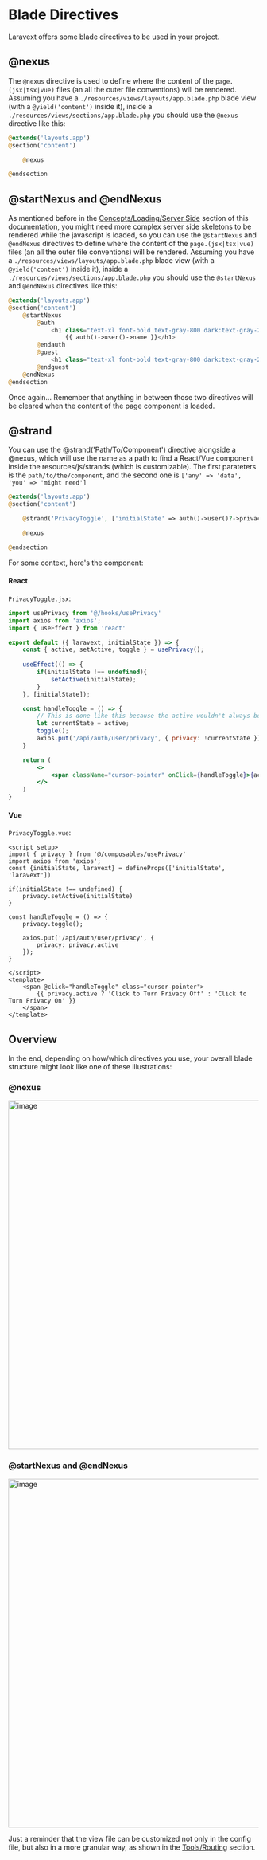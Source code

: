 # Blade Directives 

Laravext offers some blade directives to be used in your project.

## @nexus

The `@nexus` directive is used to define where the content of the `page.(jsx|tsx|vue)` files (an all the outer file conventions) will be rendered. Assuming you have a `./resources/views/layouts/app.blade.php` blade view (with a `@yield('content')` inside it), inside a `./resources/views/sections/app.blade.php` you should use the `@nexus` directive like this:

```php
@extends('layouts.app')
@section('content')

    @nexus

@endsection
```

## @startNexus and @endNexus

As mentioned before in the [Concepts/Loading/Server Side](/concepts/file-conventions?id=server-side-blade-template) section of this documentation, you might need more complex server side skeletons to be rendered while the javascript is loaded, so you can use the `@startNexus` and `@endNexus` directives to define where the content of the `page.(jsx|tsx|vue)` files (an all the outer file conventions) will be rendered. Assuming you have a `./resources/views/layouts/app.blade.php` blade view (with a `@yield('content')` inside it), inside a `./resources/views/sections/app.blade.php` you should use the `@startNexus` and `@endNexus` directives like this:

```php
@extends('layouts.app')
@section('content')
    @startNexus
        @auth
            <h1 class="text-xl font-bold text-gray-800 dark:text-gray-200">Welcome back,
                {{ auth()->user()->name }}</h1>
        @endauth
        @guest
            <h1 class="text-xl font-bold text-gray-800 dark:text-gray-200">Welcome, stranger</h1>
        @endguest
    @endNexus
@endsection
```

Once again... Remember that anything in between those two directives will be cleared when the content of the page component is loaded.

## @strand

You can use the @strand('Path/To/Component') directive alongside a @nexus, which will use the name as a path to find a React/Vue component inside the resources/js/strands (which is customizable). The first parateters is the `path/to/the/component`, and the second one is `['any' => 'data', 'you' => 'might need']`

```php
@extends('layouts.app')
@section('content')

    @strand('PrivacyToggle', ['initialState' => auth()->user()?->privacy ?? false])

    @nexus

@endsection
```

For some context, here's the component:

<!-- tabs:start -->

#### **React**

`PrivacyToggle.jsx`:

```jsx
import usePrivacy from '@/hooks/usePrivacy'
import axios from 'axios';
import { useEffect } from 'react'

export default ({ laravext, initialState }) => {
    const { active, setActive, toggle } = usePrivacy();
    
    useEffect(() => {
        if(initialState !== undefined){
            setActive(initialState);
        }
    }, [initialState]);

    const handleToggle = () => {
        // This is done like this because the active wouldn't always be updated immediately
        let currentState = active;
        toggle();
        axios.put('/api/auth/user/privacy', { privacy: !currentState })
    }

    return (
        <>
            <span className="cursor-pointer" onClick={handleToggle}>{active ? 'Click to Turn Privacy Off' : 'Click to Turn Privacy On'}</span>
        </>
    )
}
```

#### **Vue**

`PrivacyToggle.vue`:

```vue
<script setup>
import { privacy } from '@/composables/usePrivacy'
import axios from 'axios';
const {initialState, laravext} = defineProps(['initialState', 'laravext'])

if(initialState !== undefined) {
    privacy.setActive(initialState)
}

const handleToggle = () => {
    privacy.toggle();

    axios.put('/api/auth/user/privacy', {
        privacy: privacy.active
    });
}

</script>
<template>
    <span @click="handleToggle" class="cursor-pointer">
        {{ privacy.active ? 'Click to Turn Privacy Off' : 'Click to Turn Privacy On' }}
    </span>
</template>
```

<!-- tabs:end -->


## Overview 

In the end, depending on how/which directives you use, your overall blade structure might look like one of these illustrations:

### @nexus
<a
href="/../images/illustrations/nexus-inside-section-inside-layout.jpg" target="_blank">
<img src="/../images/illustrations/nexus-inside-section-inside-layout.jpg" alt="image" style="width: 700px"/>
</a>

### @startNexus and @endNexus
<a
href="/../images/illustrations/start-and-end-nexus-inside-section-inside-layout.jpg" target="_blank">
<img src="/../images/illustrations/start-and-end-nexus-inside-section-inside-layout.jpg" alt="image" style="width: 700px"/>
</a>

Just a reminder that the view file can be customized not only in the config file, but also in a more granular way, as shown in the [Tools/Routing](/tools/routing) section.